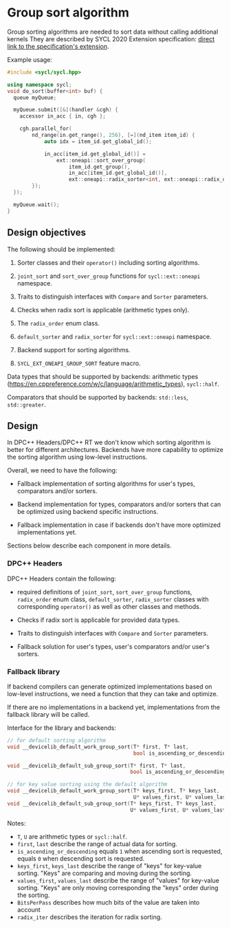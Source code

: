 # Group sort algorithm

Group sorting algorithms are needed to sort data without calling additional kernels
They are described by SYCL 2020 Extension specification:
[direct link to the specification's extension][group_sort_spec].

[group_sort_spec]: https://github.com/intel/llvm/blob/sycl/sycl/doc/extensions/GroupAlgorithms/SYCL_INTEL_group_sort.asciidoc

Example usage:

```cpp
#include <sycl/sycl.hpp>

using namespace sycl;
void do_sort(buffer<int> buf) {
  queue myQueue;

  myQueue.submit([&](handler &cgh) {
    accessor in_acc { in, cgh };

    cgh.parallel_for(
        nd_range(in.get_range(), 256), [=](nd_item item_id) {
            auto idx = item_id.get_global_id();

            in_acc[item_id.get_global_id()] =
                ext::oneapi::sort_over_group(
                    item_id.get_group(),
                    in_acc[item_id.get_global_id()],
                    ext::oneapi::radix_sorter<int, ext::oneapi::radix_order::descending>());
        });
  });

  myQueue.wait();
}
```

## Design objectives

The following should be implemented:

1. Sorter classes and their `operator()` including sorting algorithms.

2. `joint_sort` and `sort_over_group` functions for `sycl::ext::oneapi` namespace.

3. Traits to distinguish interfaces with `Compare` and `Sorter` parameters.

4. Checks when radix sort is applicable (arithmetic types only).

5. The `radix_order` enum class.

6. `default_sorter` and `radix_sorter` for `sycl::ext::oneapi` namespace.

7. Backend support for sorting algorithms.

8. `SYCL_EXT_ONEAPI_GROUP_SORT` feature macro.

Data types that should be supported by backends: arithmetic types (https://en.cppreference.com/w/c/language/arithmetic_types), `sycl::half`.

Comparators that should be supported by backends: `std::less`, `std::greater`.

## Design

In DPC++ Headers/DPC++ RT we don't know which sorting algorithm is better for
different architectures. Backends have more capability to optimize the sorting algorithm
using low-level instructions.

Overall, we need to have the following:
- Fallback implementation of sorting algorithms for user's types, comparators and/or sorters.

- Backend implementation for types, comparators and/or sorters
that can be optimized using backend specific instructions.

- Fallback implementation in case if backends don't have more optimized implementations yet.

Sections below describe each component in more details.

### DPC++ Headers

DPC++ Headers contain the following:
- required definitions of `joint_sort`, `sort_over_group` functions, `radix_order` enum class,
`default_sorter`, `radix_sorter` classes with corresponding `operator()` as well as other classes and methods.

- Checks if radix sort is applicable for provided data types.

- Traits to distinguish interfaces with `Compare` and `Sorter` parameters.

- Fallback solution for user's types, user's comparators and/or user's sorters.

### Fallback library

If backend compilers can generate optimized implementations based on low-level instructions,
we need a function that they can take and optimize.

If there are no implementations in a backend yet,
implementations from the fallback library will be called.

Interface for the library and backends:

```cpp
// for default sorting algorithm
void __devicelib_default_work_group_sort(T* first, T* last,
                                         bool is_ascending_or_descending);

void __devicelib_default_sub_group_sort(T* first, T* last,
                                        bool is_ascending_or_descending);

// for key value sorting using the default algorithm
void __devicelib_default_work_group_sort(T* keys_first, T* keys_last,
                                         U* values_first, U* values_last, bool is_ascending_or_descending);
void __devicelib_default_sub_group_sort(T* keys_first, T* keys_last,
                                        U* values_first, U* values_last, bool is_ascending_or_descending);

```

Notes:
- `T`, `U` are arithmetic types or `sycl::half`.
- `first`, `last` describe the range of actual data for sorting.
- `is_ascending_or_descending` equals `1` when ascending sort is requested, equals `0` when descending sort is requested.
- `keys_first`, `keys_last` describe the range of "keys" for key-value sorting. "Keys" are comparing and moving during the sorting.
- `values_first`, `values_last` describe the range of "values" for key-value sorting. "Keys" are only moving corresponding the "keys" order during the sorting.
- `BitsPerPass` describes how much bits of the value are taken into account
- `radix_iter` describes the iteration for radix sorting.
